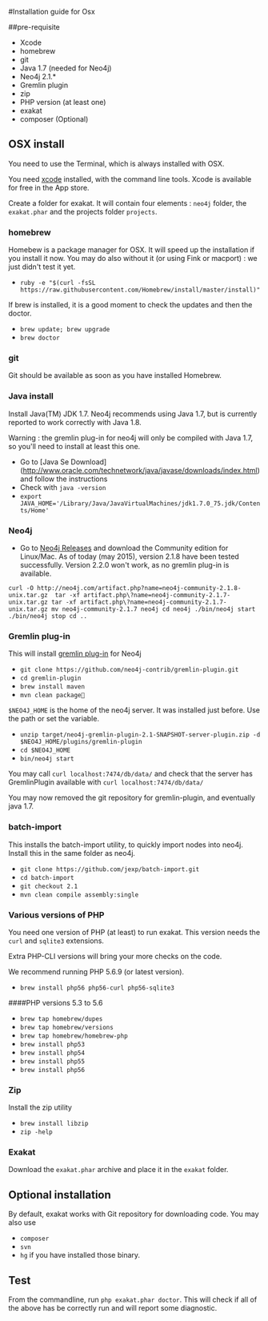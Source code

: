 #Installation guide for Osx

##pre-requisite
* Xcode
* homebrew
* git
* Java 1.7 (needed for Neo4j)
* Neo4j 2.1.*
* Gremlin plugin
* zip
* PHP version (at least one)
* exakat
* composer (Optional)

## OSX install

You need to use the Terminal, which is always installed with OSX.

You need [xcode](https://developer.apple.com/xcode/) installed, with the command line tools. Xcode is available for free in the App store. 

Create a folder for exakat. It will contain four elements : `neo4j` folder, the `exakat.phar` and the projects folder `projects`. 

### homebrew
Homebew is a package manager for OSX. It will speed up the installation if you install it now. You may do also without it (or using Fink or macport) : we just didn't test it yet.

* `ruby -e "$(curl -fsSL https://raw.githubusercontent.com/Homebrew/install/master/install)"`

If brew is installed, it is a good moment to check the updates and then the doctor. 
* `brew update; brew upgrade`
* `brew doctor`

### git
Git should be available as soon as you have installed Homebrew.

### Java install
Install Java(TM) JDK 1.7. Neo4j recommends using Java 1.7, but is currently reported to work correctly with Java 1.8. 

Warning : the gremlin plug-in for neo4j will only be compiled with Java 1.7, so you'll need to install at least this one. 

* Go to [Java Se Download] (http://www.oracle.com/technetwork/java/javase/downloads/index.html) and follow the instructions
* Check with `java -version`
* `export JAVA_HOME='/Library/Java/JavaVirtualMachines/jdk1.7.0_75.jdk/Contents/Home'`

### Neo4j

* Go to [Neo4j Releases](http://neo4j.com/download/other-releases/) and download the Community edition for Linux/Mac.
As of today (may 2015), version 2.1.8 have been tested successfully. Version 2.2.0 won't work, as no gremlin plug-in is available. 

`curl -O http://neo4j.com/artifact.php?name=neo4j-community-2.1.8-unix.tar.gz 
tar -xf artifact.php\?name=neo4j-community-2.1.7-unix.tar.gz
tar -xf artifact.php\?name=neo4j-community-2.1.7-unix.tar.gz
mv neo4j-community-2.1.7 neo4j
cd neo4j
./bin/neo4j start
./bin/neo4j stop
cd ..`


### Gremlin plug-in

This will install [gremlin plug-in](https://github.com/neo4j-contrib/gremlin-plugin) for Neo4j

* `git clone https://github.com/neo4j-contrib/gremlin-plugin.git`
* `cd gremlin-plugin`
* `brew install maven`
* `mvn clean package`

`$NEO4J_HOME`  is the home of the neo4j server. It was installed just before. Use the path or set the variable.

* `unzip target/neo4j-gremlin-plugin-2.1-SNAPSHOT-server-plugin.zip -d $NEO4J_HOME/plugins/gremlin-plugin`
* `cd $NEO4J_HOME`
* `bin/neo4j start`

You may call `curl localhost:7474/db/data/` and check that the server has GremlinPlugin available with `curl localhost:7474/db/data/`

You may now removed the git repository for gremlin-plugin, and eventually java 1.7.

### batch-import

This installs the batch-import utility, to quickly import nodes into neo4j. Install this in the same folder as neo4j. 

* `git clone https://github.com/jexp/batch-import.git`
* `cd batch-import`
* `git checkout 2.1`
* `mvn clean compile assembly:single`

### Various versions of PHP
You need one version of PHP (at least) to run exakat. This version needs the `curl` and `sqlite3` extensions.  

Extra PHP-CLI versions will bring your more checks on the code. 

We recommend running PHP 5.6.9 (or latest version).

* `brew install php56 php56-curl php56-sqlite3`

####PHP versions 5.3 to 5.6

* `brew tap homebrew/dupes`
* `brew tap homebrew/versions`
* `brew tap homebrew/homebrew-php`
* `brew install php53`
* `brew install php54`
* `brew install php55`
* `brew install php56`


### Zip
Install the zip utility

* `brew install libzip`
* `zip -help`

### Exakat 
Download the `exakat.phar` archive and place it in the `exakat` folder.

## Optional installation

By default, exakat works with Git repository for downloading code. You may also use 
* `composer`
* `svn`
* `hg`
if you have installed those binary.

## Test

From the commandline, run `php exakat.phar doctor`.
This will check if all of the above has be correctly run and will report some diagnostic. 

